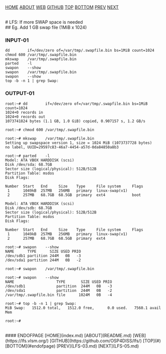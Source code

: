 ---
---

[HOME](index.md)
[ABOUT](README.md)
[WEB](https://lfs.vlsm.org/)
[GITHUB](https://github.com/OSP4DISS/lfs/)
[TOP](#)
[BOTTOM](#endofpage)
[PREV](LFS-03.md)
[NEXT](LFS-05.md)

<br>
# LFS: If more SWAP space is needed

<br>
## Eg. Add 1 GB swap file (1MiB x 1024)

### INPUT-01
```
dd        if=/dev/zero of=/var/tmp/.swapfile.bin bs=1MiB count=1024
chmod 600 /var/tmp/.swapfile.bin
mkswap    /var/tmp/.swapfile.bin
parted    -l
swapon    --show
swapon    /var/tmp/.swapfile.bin
swapon    --show
top -b -n 1 | grep Swap:

```

### OUTPUT-01
```
root:~# dd        if=/dev/zero of=/var/tmp/.swapfile.bin bs=1MiB count=1024
1024+0 records in
1024+0 records out
1073741824 bytes (1.1 GB, 1.0 GiB) copied, 0.907157 s, 1.2 GB/s

root:~# chmod 600 /var/tmp/.swapfile.bin

root:~# mkswap    /var/tmp/.swapfile.bin
Setting up swapspace version 1, size = 1024 MiB (1073737728 bytes)
no label, UUID=29597c83-46a7-4454-a57d-0da84850a8b3

root:~# parted    -l
Model: ATA VBOX HARDDISK (scsi)
Disk /dev/sda: 68.7GB
Sector size (logical/physical): 512B/512B
Partition Table: msdos
Disk Flags: 

Number  Start   End     Size    Type     File system     Flags
 1      1049kB  257MB   256MB   primary  linux-swap(v1)
 2      257MB   68.7GB  68.5GB  primary  ext4            boot

Model: ATA VBOX HARDDISK (scsi)
Disk /dev/sdb: 68.7GB
Sector size (logical/physical): 512B/512B
Partition Table: msdos
Disk Flags: 

Number  Start   End     Size    Type     File system     Flags
 1      1049kB  257MB   256MB   primary  linux-swap(v1)
 2      257MB   68.7GB  68.5GB  primary  ext4

root:~# swapon    --show
NAME      TYPE      SIZE USED PRIO
/dev/sdb1 partition 244M   0B   -3
/dev/sda1 partition 244M   0B   -2

root:~# swapon    /var/tmp/.swapfile.bin

root:~# swapon    --show
NAME                   TYPE       SIZE USED PRIO
/dev/sdb1              partition  244M   0B   -3
/dev/sda1              partition  244M   0B   -2
/var/tmp/.swapfile.bin file      1024M   0B   -4

root:~# top -b -n 1 | grep Swap:
MiB Swap:   1512.0 total,   1512.0 free,      0.0 used.   7560.1 avail Mem 

root:~# 

```

<br>
#### ENDOFPAGE
[HOME](index.md)
[ABOUT](README.md)
[WEB](https://lfs.vlsm.org/)
[GITHUB](https://github.com/OSP4DISS/lfs/)
[TOP](#)
[BOTTOM](#endofpage)
[PREV](LFS-03.md)
[NEXT](LFS-05.md)
<br>

